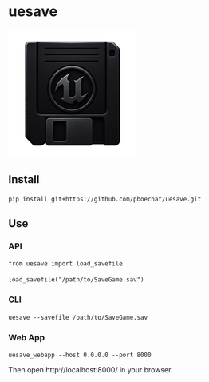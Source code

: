 # uesave

<img src="https://github.com/pboechat/uesave/blob/main/uesave/static/logo.png" alt="uesave" height="256px"></img>


## Install

```
pip install git+https://github.com/pboechat/uesave.git
```

## Use

### API

```
from uesave import load_savefile

load_savefile("/path/to/SaveGame.sav")
```

### CLI

```
uesave --savefile /path/to/SaveGame.sav
```

### Web App

```
uesave_webapp --host 0.0.0.0 --port 8000
```

Then open http://localhost:8000/ in your browser.
